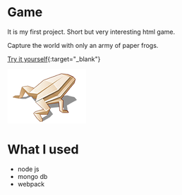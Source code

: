 # Game

It is my first project. Short but very interesting html game.

Capture the world with only an army of paper frogs.

[Try it yourself][game]{:target="_blank"}

![N|Solid](./public/images/frog.png)

# What I used

- node js
- mongo db
- webpack

[game]: <http://localhost:3000>